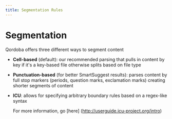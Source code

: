 ```yaml
---
title: Segmentation Rules
---
```


# Segmentation 

Qordoba offers three different ways to segment content

 - **Cell-based** (default): our recommended parsing that pulls in content by key if it's a key-based file otherwise splits based on file type
 
 - **Punctuation-based** (for better SmartSuggest results): parses content by full stop markers (periods, question marks, exclamation marks) creating shorter segments of content 
 
 - **ICU**: allows for specifying arbitrary boundary rules based on a regex-like syntax

    For more information, go [here] (http://userguide.icu-project.org/intro)
